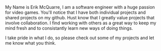 My Name is Erik McQuarre, I am a software engineer with a huge passion for video games. You'll notice that I have both individual projects and shared projects on my github. Hust know that I greatly value projects that involve collaboration. I find working with others as a great way to keep my mind fresh and to consistantly learn new ways of doing things.

I take pride in what I do, so please check out some of my projects and let me know what you think.
